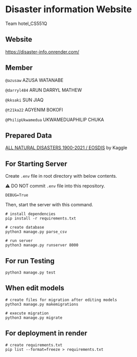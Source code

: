# Disaster information Website

Team hotel_CS551Q

## Website

https://disaster-info.onrender.com/

## Member

`@azusaw` AZUSA WATANABE

`@darryl484` ARUN DARRYL MATHEW

`@kksaki` SUN JIAQ

`@t21ka22` AGYENIM BOKOFI

`@PhilipUkwamedua` UKWAMEDUAPHILIP CHUKA

## Prepared Data

[ALL NATURAL DISASTERS 1900-2021 / EOSDIS](https://www.kaggle.com/datasets/brsdincer/all-natural-disasters-19002021-eosdis)
by Kaggle

## For Starting Server

Create `.env` file in root directory with below contents.

⚠️ DO NOT commit `.env` file into this repository.

```.env
DEBUG=True
```

Then, start the server with this command.

```commandline
# install dependencies
pip install -r requirements.txt

# create database
python3 manage.py parse_csv

# run server
python3 manage.py runserver 8000
```

## For run Testing

```commandline
python3 manage.py test
```

## When edit models

```commandline
# create files for migration after editing models
python3 manage.py makemigrations

# execute migration
python3 manage.py migrate
```

## For deployment in render

```commandline
# create requirements.txt
pip list --format=freeze > requirements.txt
```
